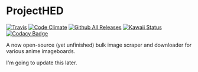 # ProjectHED

[![Travis](https://img.shields.io/travis/MoeChezzy/ProjectHED.svg)](https://travis-ci.org/MoeChezzy/ProjectHED) [![Code Climate](https://img.shields.io/codeclimate/issues/github/MoeChezzy/ProjectHED.svg)](https://codeclimate.com/github/MoeChezzy/ProjectHED) [![Github All Releases](https://img.shields.io/github/downloads/MoeChezzy/ProjectHED/total.svg)](https://github.com/MoeChezzy/ProjectHED) [![Kawaii Status](https://img.shields.io/badge/status-kawaii-ffbaff.svg)](https://github.com/MoeChezzy/ProjectHED) [![Codacy Badge](https://api.codacy.com/project/badge/Grade/635e9344c1db47088f9920b3067b6484)](https://www.codacy.com/app/chezrye/ProjectHED?utm_source=github.com&utm_medium=referral&utm_content=MoeChezzy/ProjectHED&utm_campaign=badger)  

A now open-source (yet unfinished) bulk image scraper and downloader for various anime imageboards.

I'm going to update this later.
